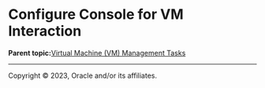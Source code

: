 # Configure Console for VM Interaction

**Parent topic:**[Virtual Machine \(VM\) Management Tasks](../topics/cockpit-kvm.md)

---

Copyright © 2023, Oracle and/or its affiliates.

